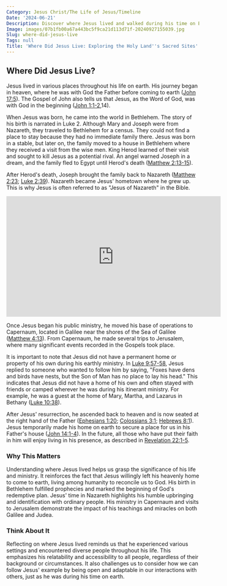 ```yaml
---
Category: Jesus Christ/The Life of Jesus/Timeline
Date: '2024-06-21'
Description: Discover where Jesus lived and walked during his time on Earth. Explore the historical locations associated with his life and teachings in this insightful article.
Image: images/07b1fb00a67a443bc5f9ca21d113d71f-20240927155039.jpg
Slug: where-did-jesus-live
Tags: null
Title: 'Where Did Jesus Live: Exploring the Holy Land''s Sacred Sites'
---
```


## Where Did Jesus Live?

Jesus lived in various places throughout his life on earth. His journey began in heaven, where he was with God the Father before coming to earth ([John 17:5](https://www.bibleref.com/John/17/John-17-5.html)). The Gospel of John also tells us that Jesus, as the Word of God, was with God in the beginning ([John 1:1-2](https://www.bibleref.com/John/1/John-1-1.html),14).

When Jesus was born, he came into the world in Bethlehem. The story of his birth is narrated in Luke 2. Although Mary and Joseph were from Nazareth, they traveled to Bethlehem for a census. They could not find a place to stay because they had no immediate family there. Jesus was born in a stable, but later on, the family moved to a house in Bethlehem where they received a visit from the wise men. King Herod learned of their visit and sought to kill Jesus as a potential rival. An angel warned Joseph in a dream, and the family fled to Egypt until Herod's death ([Matthew 2:13-15](https://www.bibleref.com/Matthew/2/Matthew-2-13.html)).

After Herod's death, Joseph brought the family back to Nazareth ([Matthew 2:23](https://www.bibleref.com/Matthew/2/Matthew-2-23.html); [Luke 2:39](https://www.bibleref.com/Luke/2/Luke-2-39.html)). Nazareth became Jesus' hometown where he grew up. This is why Jesus is often referred to as "Jesus of Nazareth" in the Bible.


<iframe width="560" height="315" src="https://www.youtube.com/embed/nKIeZoOqkV4" frameborder="0" allow="autoplay; encrypted-media" allowfullscreen></iframe>


Once Jesus began his public ministry, he moved his base of operations to Capernaum, located in Galilee near the shores of the Sea of Galilee ([Matthew 4:13](https://www.bibleref.com/Matthew/4/Matthew-4-13.html)). From Capernaum, he made several trips to Jerusalem, where many significant events recorded in the Gospels took place.

It is important to note that Jesus did not have a permanent home or property of his own during his earthly ministry. In [Luke 9:57-58](https://www.bibleref.com/Luke/9/Luke-9-57.html), Jesus replied to someone who wanted to follow him by saying, "Foxes have dens and birds have nests, but the Son of Man has no place to lay his head." This indicates that Jesus did not have a home of his own and often stayed with friends or camped wherever he was during his itinerant ministry. For example, he was a guest at the home of Mary, Martha, and Lazarus in Bethany ([Luke 10:38](https://www.bibleref.com/Luke/10/Luke-10-38.html)).

After Jesus' resurrection, he ascended back to heaven and is now seated at the right hand of the Father ([Ephesians 1:20](https://www.bibleref.com/Ephesians/1/Ephesians-1-20.html); [Colossians 3:1](https://www.bibleref.com/Colossians/3/Colossians-3-1.html); [Hebrews 8:1](https://www.bibleref.com/Hebrews/8/Hebrews-8-1.html)). Jesus temporarily made his home on earth to secure a place for us in his Father's house ([John 14:1-4](https://www.bibleref.com/John/14/John-14-1.html)). In the future, all those who have put their faith in him will enjoy living in his presence, as described in [Revelation 22:1-5](https://www.bibleref.com/Revelation/22/Revelation-22-1.html).

### Why This Matters

Understanding where Jesus lived helps us grasp the significance of his life and ministry. It reinforces the fact that Jesus willingly left his heavenly home to come to earth, living among humanity to reconcile us to God. His birth in Bethlehem fulfilled prophecies and marked the beginning of God's redemptive plan. Jesus' time in Nazareth highlights his humble upbringing and identification with ordinary people. His ministry in Capernaum and visits to Jerusalem demonstrate the impact of his teachings and miracles on both Galilee and Judea.

### Think About It

Reflecting on where Jesus lived reminds us that he experienced various settings and encountered diverse people throughout his life. This emphasizes his relatability and accessibility to all people, regardless of their background or circumstances. It also challenges us to consider how we can follow Jesus' example by being open and adaptable in our interactions with others, just as he was during his time on earth.